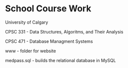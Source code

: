 # School Course Work

University of Calgary

CPSC 331 - Data Structures, Algoritms, and Their Analysis

CPSC 471 - Database Managment Systems

  www - folder for website
  
  medpass.sql - builds the relational database in MySQL
